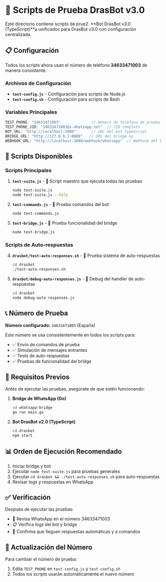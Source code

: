 # 🧪 Scripts de Prueba DrasBot v3.0

Este directorio contiene scripts de prue2. **Bot DrasBot v3.0 (TypeScript)**a unificados para DrasBot v3.0 con configuración centralizada.

## 📋 Configuración

Todos los scripts ahora usan el número de teléfono **34633471003** de manera consistente.

### Archivos de Configuración

- **`test-config.js`** - Configuración para scripts de Node.js
- **`test-config.sh`** - Configuración para scripts de Bash  

### Variables Principales

```javascript
TEST_PHONE: "34633471003"              // Número de teléfono de prueba (España)
TEST_PHONE_JID: "34633471003@s.whatsapp.net"  // JID completo
BOT_URL: "http://localhost:3000"       // URL del bot TypeScript
BRIDGE_URL: "http://127.0.0.1:8080"   // URL del bridge Go
WEBHOOK_URL: "http://localhost:3000/webhook/whatsapp"  // Webhook del bot
```

## 🚀 Scripts Disponibles

### Scripts Principales

1. **`test-suite.js`** - 🎯 Script maestro que ejecuta todas las pruebas
   ```bash
   node test-suite.js
   node test-suite.js --help
   ```

2. **`test-commands.js`** - 🤖 Prueba comandos del bot
   ```bash
   node test-commands.js
   ```

3. **`test-bridge.js`** - 🌉 Prueba funcionalidad del bridge
   ```bash
   node test-bridge.js
   ```

### Scripts de Auto-respuestas

4. **`drasbot/test-auto-responses.sh`** - 💬 Prueba sistema de auto-respuestas
   ```bash
   cd drasbot
   ./test-auto-responses.sh
   ```

5. **`drasbot/debug-auto-responses.js`** - 🔧 Debug del handler de auto-respuestas
   ```bash
   cd drasbot
   node debug-auto-responses.js
   ```

## 📞 Número de Prueba

**Número configurado:** `34633471003` (España)

Este número se usa consistentemente en todos los scripts para:
- ✅ Envío de comandos de prueba
- ✅ Simulación de mensajes entrantes  
- ✅ Tests de auto-respuestas
- ✅ Pruebas de funcionalidad del bridge

## 🔧 Requisitos Previos

Antes de ejecutar las pruebas, asegúrate de que estén funcionando:

1. **Bridge de WhatsApp (Go)**
   ```bash
   cd whatsapp-bridge
   go run main.go
   ```

2. **Bot DrasBot v2.0 (TypeScript)**
   ```bash
   cd drasbot
   npm start
   ```

## 📊 Orden de Ejecución Recomendado

1. Iniciar bridge y bot
2. Ejecutar `node test-suite.js` para pruebas generales
3. Ejecutar `cd drasbot && ./test-auto-responses.sh` para auto-respuestas
4. Revisar logs y respuestas en WhatsApp

## ✅ Verificación

Después de ejecutar las pruebas:
- 📱 Revisa WhatsApp en el número 34633471003
- 📋 Verifica logs del bot y bridge
- 🎯 Confirma que lleguen respuestas automáticas y a comandos

## 🔄 Actualización del Número

Para cambiar el número de prueba:
1. Edita `TEST_PHONE` en `test-config.js` y `test-config.sh`
2. Todos los scripts usarán automáticamente el nuevo número
